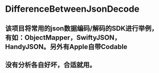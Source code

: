 # DifferenceBetweenJsonDecode
## 该项目将常用的json数据编码/解码的SDK进行举例，有如：ObjectMapper，SwiftyJSON，HandyJSON。另外有Apple自带Codable
## 没有分析各自好坏，合适就用。
